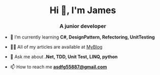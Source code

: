 <h1 align="center">Hi 👋, I'm James</h1>
<h3 align="center">A junior developer</h3>

- 🌱 I’m currently learning **C#, DesignPattern, Refectoring, UnitTesting**

- 👨‍💻 All of my articles are available at [MyBlog]([https://codemachine0121.github.io/])

- 💬 Ask me about **.Net, TDD, Unit Test, LINQ, python**

- 📫 How to reach me **asdfg55887@gmail.com**
